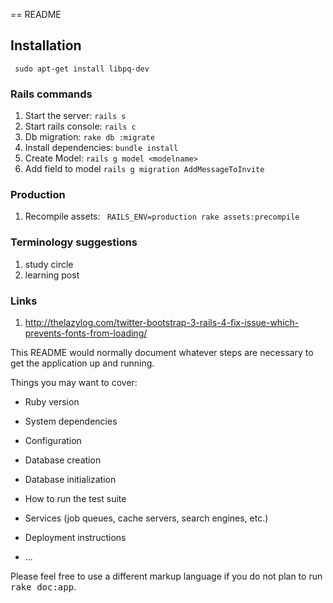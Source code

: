 == README

## Installation ##

``` sudo apt-get install libpq-dev```

### Rails commands ###

1. Start the server: ``` rails s ```
2. Start rails console: ``` rails c ```
3. Db migration: ``` rake db :migrate ```
4. Install dependencies: ``` bundle install ```
5. Create Model: ``` rails g model <modelname> ```
6. Add field to model ``` rails g migration AddMessageToInvite ```


### Production ###
1. Recompile assets:
    ```  RAILS_ENV=production rake assets:precompile ```

### Terminology suggestions ###
1. study circle
2. learning post

### Links ###
1. http://thelazylog.com/twitter-bootstrap-3-rails-4-fix-issue-which-prevents-fonts-from-loading/

This README would normally document whatever steps are necessary to get the
application up and running.

Things you may want to cover:

* Ruby version

* System dependencies

* Configuration

* Database creation

* Database initialization

* How to run the test suite

* Services (job queues, cache servers, search engines, etc.)

* Deployment instructions

* ...


Please feel free to use a different markup language if you do not plan to run
<tt>rake doc:app</tt>.
